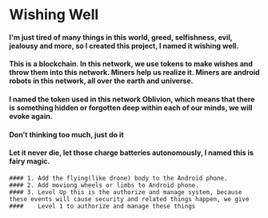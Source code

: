 # Wishing Well

#### I'm just tired of many things in this world, greed, selfishness, evil, jealousy and more, so I created this project, I named it wishing well.
#### This is a blockchain. In this network, we use tokens to make wishes and throw them into this network. Miners help us realize it. Miners are android robots in this network, all over the earth and universe.
#### I named the token used in this network Oblivion, which means that there is something hidden or forgotten deep within each of our minds, we will evoke again.

#### Don’t thinking too much, just do it
#### Let it never die, let those charge batteries autonomously, I named this is fairy magic.
    #### 1. Add the flying(like drone) body to the Android phone.
    #### 2. Add moviong wheels or limbs to Android phone.
    #### 3. Level Up this is the authorize and manage system, because these events will cause security and related things happen, we give
    ####    Level 1 to authorize and manage these things